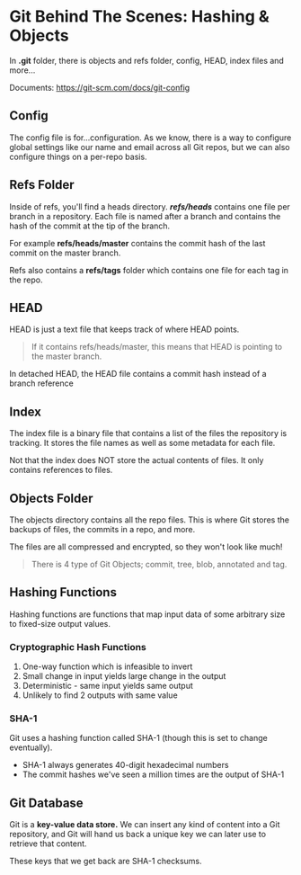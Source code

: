 # Git Behind The Scenes: Hashing & Objects

In **.git** folder, there is objects and refs folder, config, HEAD, index files and more...

Documents: https://git-scm.com/docs/git-config

## Config

The config file is for...configuration. As we know, there is a way to configure global settings like our name and email across all Git repos, but we can also configure things on a per-repo basis.

## Refs Folder

Inside of refs, you'll find a heads directory. **_refs/heads_** contains one file per branch in a repository. Each file is named after a branch and contains the hash of the commit at the tip of the branch.

For example **refs/heads/master** contains the commit hash of the last commit on the master branch.

Refs also contains a **refs/tags** folder which contains one file for each tag in the repo.

## HEAD

HEAD is just a text file that keeps track of where HEAD points.

> If it contains refs/heads/master, this means that HEAD is pointing to the master branch.

In detached HEAD, the HEAD file contains a commit hash instead of a branch reference

## Index

The index file is a binary file that contains a list of the files the repository is tracking. It stores the file names as well as some metadata for each file.

Not that the index does NOT store the actual contents of files. It only contains references to files.

## Objects Folder

The objects directory contains all the repo files. This is where Git stores the backups of files, the commits in a repo, and more.

The files are all compressed and encrypted, so they won't look like much!

> There is 4 type of Git Objects; commit, tree, blob, annotated and tag.

## Hashing Functions

Hashing functions are functions that map input data of some arbitrary size to fixed-size output values.

### **Cryptographic Hash Functions**

1.  One-way function which is infeasible to invert
2.  Small change in input yields large change in the output
3.  Deterministic - same input yields same output
4.  Unlikely to find 2 outputs with same value

### **SHA-1**

Git uses a hashing function called SHA-1 (though this is set to change eventually).

- SHA-1 always generates 40-digit hexadecimal numbers
- The commit hashes we've seen a million times are the output of SHA-1

## Git Database

Git is a **key-value data store.** We can insert any kind of content into a Git repository, and Git will hand us back a unique key we can later use to retrieve that content.

These keys that we get back are SHA-1 checksums.
